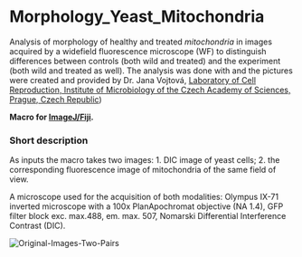 # Morphology_Yeast_Mitochondria
Analysis of morphology of healthy and treated *mitochondria* in images acquired by a widefield fluorescence microscope (WF) to distinguish differences between controls (both wild and treated) and the experiment (both wild and treated as well). The analysis was done with and the pictures were created and provided by Dr. Jana Vojtová, [Laboratory of Cell Reproduction, Institute of Microbiology of the Czech Academy of Sciences, Prague, Czech Republic](https://mbucas.cz/en/research/biology-of-the-cell-and-bioinformatics/laboratory-of-cell-reproduction/))

**Macro for [ImageJ/Fiji](https://fiji.sc/).**

### Short description

As inputs the macro takes two images: 1. DIC image of yeast cells; 2. the corresponding fluorescence image of mitochondria of the same field of view. 

A microscope used for the acquisition of both modalities: Olympus IX-71 inverted microscope with a 100x PlanApochromat objective (NA 1.4), GFP filter block exc. max.488, em. max. 507, Nomarski Differential Interference Contrast (DIC).

![Original-Images-Two-Pairs](https://github.com/LMCF-IMG/Morphology_Yeast_Mitochondria/assets/63607289/17e3d507-2d18-4cc5-aa67-3034d08712ce)
